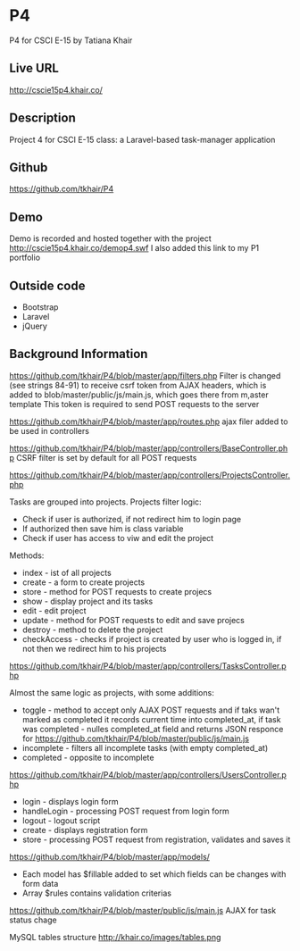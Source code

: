 P4
==

P4 for CSCI E-15 by Tatiana Khair

## Live URL
<http://cscie15p4.khair.co/>

## Description
Project 4 for CSCI E-15 class: a Laravel-based task-manager application

## Github
<https://github.com/tkhair/P4>

## Demo
Demo is recorded and hosted together with the project <http://cscie15p4.khair.co/demop4.swf>
I also added this link to my P1 portfolio

## Outside code
* Bootstrap
* Laravel
* jQuery

## Background Information

https://github.com/tkhair/P4/blob/master/app/filters.php
Filter is changed (see strings 84-91) to receive csrf token from AJAX headers, which is added to  blob/master/public/js/main.js, which goes there from m,aster template
This token is required to send POST requests to the server


https://github.com/tkhair/P4/blob/master/app/routes.php
ajax filer added to be used in controllers

https://github.com/tkhair/P4/blob/master/app/controllers/BaseController.php
CSRF filter is set by default for all POST requests

https://github.com/tkhair/P4/blob/master/app/controllers/ProjectsController.php

Tasks are grouped into projects.
Projects filter logic:
* Check if user is authorized, if not redirect him to login page
* If authorized then save him is class variable
* Check if user has access to viw and edit the project

Methods:
* index - ist of all projects
* create - a form to create projects
* store - method for POST requests to create projecs
* show - display project and its tasks
* edit - edit project
* update - method for POST requests to edit and save projecs
* destroy - method to delete the project
* checkAccess - checks if project is created by user who is logged in, if not then we redirect him to his projects

https://github.com/tkhair/P4/blob/master/app/controllers/TasksController.php

Almost the same logic as projects, with some additions:
* toggle - method to accept only AJAX POST requests and if taks wan't marked as completed it records current time into completed_at, if task was completed - nulles completed_at field and returns JSON responce for https://github.com/tkhair/P4/blob/master/public/js/main.js
* incomplete - filters all incomplete tasks (with empty completed_at)
* completed - opposite to incomplete


https://github.com/tkhair/P4/blob/master/app/controllers/UsersController.php 

* login - displays login form
* handleLogin - processing POST request from login form
* logout - logout script
* create - displays registration form
* store - processing POST request from registration, validates and saves it


https://github.com/tkhair/P4/blob/master/app/models/

* Each model has $fillable added to set which fields can be changes with form data
* Array $rules contains validation criterias


https://github.com/tkhair/P4/blob/master/public/js/main.js
AJAX for task status chage

MySQL tables structure http://khair.co/images/tables.png
